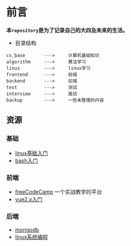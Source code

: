 # 前言
__本`repository`是为了记录自己的大四及未来的生活。__

- 目录结构
```
cs_base       --->     计算机基础知识
algorithm     --->     算法学习
linux         --->     linux学习
frontend      --->     前端
backend       --->     后端
test          --->     测试
interview     --->     面试
backup        --->     一些未整理的内容
```



## 资源
### 基础
- [linux基础入门](https://www.shiyanlou.com/courses/1)
- [bash入门](https://www.shiyanlou.com/courses/944)


### 前端
- [freeCodeCamp](https://www.freecodecamp.org/)  一个实战教学的平台
- [vue2.x入门](https://www.imooc.com/learn/1091)

### 后端
- [mongodb](https://www.shiyanlou.com/courses/12)
- [linux系统编程](https://www.shiyanlou.com/courses/24)
